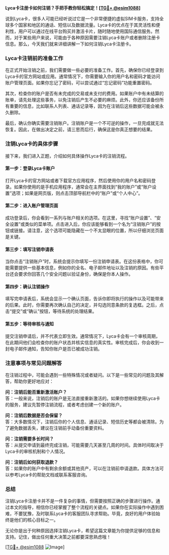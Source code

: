 **Lyca卡注册卡如何注销？手把手教你轻松搞定！[[TG💪+ @esim1088](https://t.me/s/esim1088)]**

说到Lyca卡，很多人可能已经听说过它是一个非常便捷的虚拟SIM卡服务，支持全球多个国家和地区的通话、短信以及数据流量。Lyca卡的优点在于其灵活性和便利性，用户可以通过在线平台购买并激活卡片，随时随地使用国际通信服务。然而，对于某些用户来说，可能由于各种原因需要注销Lyca卡账户或者删除注册卡信息。那么，今天我们就来详细讲解一下如何注销Lyca卡注册卡。

### Lyca卡注销前的准备工作

在正式开始注销之前，我们需要做一些必要的准备工作。首先，确保你已经登录到Lyca卡的官方网站或应用。通常情况下，你需要输入你的用户名和密码才能访问账户管理页面。如果你忘记了密码，可以尝试通过“忘记密码”功能重置密码。

其次，检查你的账户是否有未完成的交易或未支付的费用。如果账户中有未结算的账单，请先处理这些事务，以免注销后产生不必要的麻烦。此外，你还应该备份所有重要的信息，比如联系人列表、通话记录等，因为在注销后这些数据可能会被永久删除。

最后，确认你确实需要注销账户。注销账户是一个不可逆的操作，一旦完成就无法恢复。因此，在做出决定之前，请三思而后行，确保这是你真正想要的结果。

### 注销Lyca卡的具体步骤

接下来，我们进入正题，介绍如何具体操作Lyca卡的注销流程。

#### 第一步：登录Lyca卡账户

打开Lyca卡的官方网站或者下载官方应用程序，然后使用你的用户名和密码登录。如果你使用的是手机应用程序，通常会在主界面找到“我的账户”或“账户设置”选项；如果是网页版，则点击顶部导航栏中的“账户”或“个人中心”。

#### 第二步：进入账户管理页面

成功登录后，你会看到一系列与账户相关的选项。在这里，寻找“账户设置”、“安全设置”或类似的菜单项。点击进入后，你应该能够看到一个名为“注销账户”的按钮或链接。请注意，这个选项可能隐藏在一个不太显眼的位置，所以仔细浏览页面是关键。

#### 第三步：填写注销申请表

当你点击“注销账户”时，系统会提示你填写一份注销申请表。在这份表格中，你可能需要提供一些基本信息，例如你的全名、电子邮件地址以及注销的原因。有些平台还会要求你回答几个安全问题以验证身份，确保是你本人操作。

#### 第四步：确认注销操作

填写完申请表后，系统会显示一个确认页面，告诉你即将执行的操作以及可能带来的后果。此时，你需要再次确认自己的决定，并勾选同意条款的复选框。之后，点击“提交”或“确认”按钮，等待系统的处理结果。

#### 第五步：等待审核与通知

提交注销申请后，并不代表立即生效。通常情况下，Lyca卡会有一个审核周期，在此期间他们会检查你的账户状态并核实信息的真实性。审核完成后，你会收到一封电子邮件通知，告知你账户是否已被成功注销。

### 注意事项与常见问题解答

在注销过程中，可能会遇到一些特殊情况或者疑问。以下是一些常见的问题及其解答，帮助你更好地应对：

**问：注销后能否重新激活账户？**  
答：一般来说，注销后的账户是无法直接重新激活的。如果你想继续使用Lyca卡的服务，建议先暂停注销流程，或者考虑创建一个新的账户。

**问：注销后数据是否会保留？**  
答：大多数情况下，注销后你的个人信息、通话记录、短信历史等都会被清除。为了避免数据丢失，建议在注销前手动备份重要资料。

**问：注销需要多长时间？**  
答：从提交申请到最终完成注销，可能需要几天甚至几周的时间。具体时间取决于Lyca卡的审核机制和个人情况。

**问：注销后如何获取退款？**  
答：如果你的账户中有剩余余额或其他资产，可以在注销前申请退款。具体方法可以参考Lyca卡的帮助文档或联系客服咨询。

### 总结

注销Lyca卡注册卡并不是一件复杂的事情，但需要按照正确的步骤进行操作。通过本文的指导，相信你已经掌握了整个流程的关键点。如果你在实际操作中遇到困难，不要犹豫，及时联系Lyca卡的客服团队寻求帮助。毕竟，良好的用户体验始终是他们的核心目标之一。

无论你是出于何种原因选择注销Lyca卡，希望这篇文章能为你提供足够的信息和支持。记住，做出任何重大决策之前都要深思熟虑哦！

[[TG💪+ @esim1088](https://t.me/s/esim1088) ![Image](https://i.postimg.cc/4NQfJmqS/Snipaste-2025-05-13-00-14-12.png)]